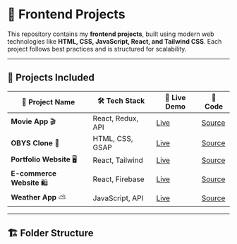 # 🚀 Frontend Projects  

This repository contains my **frontend projects**, built using modern web technologies like **HTML, CSS, JavaScript, React, and Tailwind CSS**. Each project follows best practices and is structured for scalability.

---

## 📌 **Projects Included**  

| 🚀 **Project Name** | 🛠 **Tech Stack** | 🔗 **Live Demo** | 📂 **Code** |
|----------------|----------------|--------------|----------|
| **Movie App** 🎬 | React, Redux, API | [Live](#) | [Source](#) |
| **OBYS Clone** 🎨 | HTML, CSS, GSAP | [Live](#) | [Source](#) |
| **Portfolio Website** 🖥 | React, Tailwind | [Live](#) | [Source](#) |
| **E-commerce Website** 🛍 | React, Firebase | [Live](#) | [Source](#) |
| **Weather App** ⛅ | JavaScript, API | [Live](#) | [Source](#) |

---

## 🏗 **Folder Structure**  
